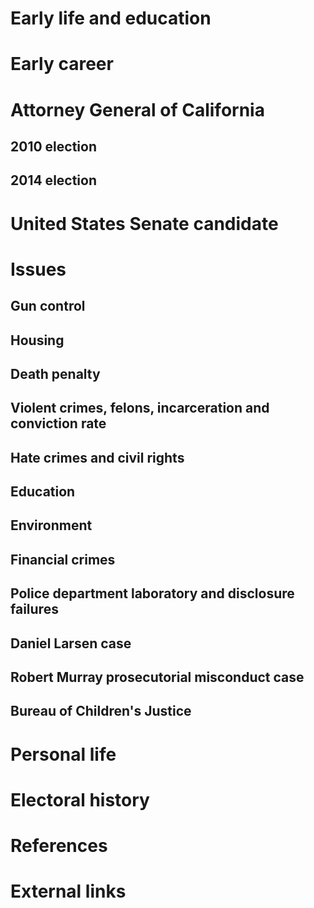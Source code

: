 # 
# Early life and education
# Early career
# Attorney General of California
## 2010 election
## 2014 election
# United States Senate candidate
# Issues
## Gun control
## Housing
## Death penalty
## Violent crimes, felons, incarceration and conviction rate
## Hate crimes and civil rights
## Education
## Environment
## Financial crimes
## Police department laboratory and disclosure failures
## Daniel Larsen case
## Robert Murray prosecutorial misconduct case
## Bureau of Children's Justice
# Personal life
# Electoral history
# References
# External links